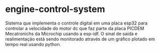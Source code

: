 # engine-control-system


Sistema que implementa o controle digital em uma placa esp32 para controlar a velocidade do motor dc que faz parte da placa PICDEM Mecatronichs da Microchip usando a esp-idf. 
O sinal de saída e realimentação está sendo monitorado através de um gráfico plotado em tempo real usando python.
